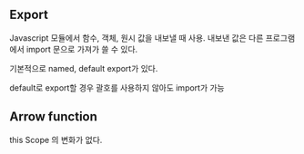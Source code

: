 ## Export
Javascript 모듈에서 함수, 객체, 원시 값을 내보낼 때 사용.
내보낸 값은 다른 프로그램에서 import 문으로 가져가 쓸 수 있다.

기본적으로 named, default export가 있다.

default로 export할 경우 괄호를 사용하지 않아도 import가 가능

## Arrow function
this Scope 의 변화가 없다.